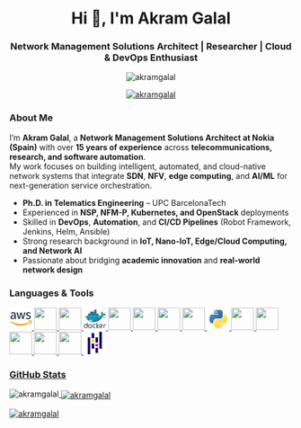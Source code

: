 <h1 align="center">Hi 👋, I'm Akram Galal</h1>
<h3 align="center">Network Management Solutions Architect | Researcher | Cloud & DevOps Enthusiast</h3>

<p align="center">
  <img src="https://komarev.com/ghpvc/?username=akramgalal&label=Profile%20views&color=0e75b6&style=flat" alt="akramgalal" />
</p>

<p align="center">
  <a href="https://github.com/ryo-ma/github-profile-trophy">
    <img src="https://github-profile-trophy.vercel.app/?username=akramgalal&theme=gruvbox&row=1&column=6" alt="akramgalal" />
  </a>
</p>



### About Me

I’m **Akram Galal**, a **Network Management Solutions Architect at Nokia (Spain)** with over **15 years of experience** across **telecommunications, research, and software automation**.  
My work focuses on building intelligent, automated, and cloud-native network systems that integrate **SDN**, **NFV**, **edge computing**, and **AI/ML** for next-generation service orchestration.

- **Ph.D. in Telematics Engineering** – UPC BarcelonaTech  
- Experienced in **NSP, NFM-P, Kubernetes, and OpenStack** deployments  
- Skilled in **DevOps**, **Automation**, and **CI/CD Pipelines** (Robot Framework, Jenkins, Helm, Ansible)  
- Strong research background in **IoT, Nano-IoT, Edge/Cloud Computing, and Network AI**  
- Passionate about bridging **academic innovation** and **real-world network design**


### Languages & Tools

<p align="left">
  <a href="https://aws.amazon.com" target="blank"> <img src="https://raw.githubusercontent.com/devicons/devicon/master/icons/amazonwebservices/amazonwebservices-original-wordmark.svg" width="40" height="40"/>
  <a href="https://azure.microsoft.com/en-in/" target="blank"> <img src="https://www.vectorlogo.zone/logos/microsoft_azure/microsoft_azure-icon.svg" width="40" height="40"/>
  <a href="https://www.gnu.org/software/bash/" target="blank"> <img src="https://www.vectorlogo.zone/logos/gnu_bash/gnu_bash-icon.svg" width="40" height="40"/>
  <a href="https://www.docker.com/" target="blank"> <img src="https://raw.githubusercontent.com/devicons/devicon/master/icons/docker/docker-original-wordmark.svg" width="40" height="40"/>
  <a href="https://www.jenkins.io" target="blank"> <img src="https://www.vectorlogo.zone/logos/jenkins/jenkins-icon.svg" width="40" height="40"/>
  <a href="https://kubernetes.io" target="blank"> <img src="https://www.vectorlogo.zone/logos/kubernetes/kubernetes-icon.svg" width="40" height="40"/>
  <a href="https://helm.sh" target="blank"> <img src="https://www.vectorlogo.zone/logos/helmsh/helmsh-icon.svg" width="40" height="40"/>
  <a href="https://git-scm.com/" target="blank"> <img src="https://www.vectorlogo.zone/logos/git-scm/git-scm-icon.svg" width="40" height="40"/>
  <a href="https://www.python.org" target="blank"> <img src="https://raw.githubusercontent.com/devicons/devicon/master/icons/python/python-original.svg" width="40" height="40"/>
  <a href="https://postman.com" target="blank"> <img src="https://www.vectorlogo.zone/logos/getpostman/getpostman-icon.svg" width="40" height="40"/>
  <a href="https://www.vagrantup.com/" target="blank"> <img src="https://www.vectorlogo.zone/logos/vagrantup/vagrantup-icon.svg" width="40" height="40"/>
  <a href="https://grafana.com" target="blank"> <img src="https://www.vectorlogo.zone/logos/grafana/grafana-icon.svg" width="40" height="40"/>
  <a href="https://opencv.org/" target="blank"> <img src="https://www.vectorlogo.zone/logos/opencv/opencv-icon.svg" width="40" height="40"/>
  <a href="https://scikit-learn.org/" target="blank"> <img src="https://upload.wikimedia.org/wikipedia/commons/0/05/Scikit_learn_logo_small.svg" width="40" height="40"/>
  <a href="https://pandas.pydata.org/" target="blank"> <img src="https://raw.githubusercontent.com/devicons/devicon/2ae2a900d2f041da66e950e4d48052658d850630/icons/pandas/pandas-original.svg" width="40" height="40"/>
</p>


### GitHub Stats

<p><img align="left" src="https://github-readme-stats.vercel.app/api/top-langs?username=akramgalal&show_icons=true&locale=en&layout=compact" alt="akramgalal" /></p>

<p>&nbsp;<img align="center" src="https://github-readme-stats.vercel.app/api?username=akramgalal&show_icons=true&locale=en" alt="akramgalal" /></p>

<p><img align="center" src="https://github-readme-streak-stats.herokuapp.com/?user=akramgalal&" alt="akramgalal" /></p>
